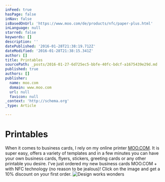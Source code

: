 ```yaml
---
inFeed: true
hasPage: false
inNav: false
isBasedOnUrl: 'https://www.moo.com/de/products/nfc/paper-plus.html'
inLanguage: null
starred: false
keywords: []
description: ''
datePublished: '2016-01-28T21:38:19.712Z'
dateModified: '2016-01-28T21:38:15.341Z'
author: []
title: Printables
sourcePath: _posts/2016-01-27-6d725ec5-bbfe-40fc-bdcf-a1675439e29d.md
published: true
authors: []
publisher:
  name: moo.com
  domain: www.moo.com
  url: null
  favicon: null
_context: 'http://schema.org'
_type: Article

---
```

# Printables

When it comes to business cards, I rely on my online printer [MOO.COM][0].
It is super easy, offers a variety of templates and in a few minutes you can have your own business cards, flyers, stickers, greeting cards or any other printable you desire. I've just ordered my new business cards MOO.COM + with NFC technology (no reason to be jealous)! Click on the image and get a 10% discount on your first order.
![Design works wonders](https://s3-us-west-2.amazonaws.com/the-grid-img/p/68b5dcd0d40d958d7fae80553fe8c1f598ff36c8.gif)

[0]: https://www.moo.com/share/yqkbxh